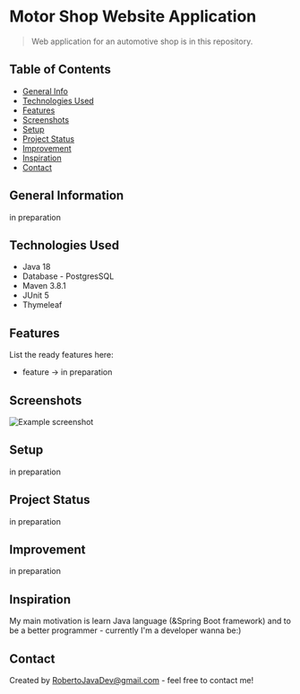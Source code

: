 # Motor Shop Website Application
> Web application for an automotive shop is in this repository.

## Table of Contents
* [General Info](#general-information)
* [Technologies Used](#technologies-used)
* [Features](#features)
* [Screenshots](#screenshots)
* [Setup](#setup)
* [Project Status](#project-status)
* [Improvement](#improvement)
* [Inspiration](#inspiration)
* [Contact](#contact)

## General Information
in preparation
<!-- Provide general information about your project here.
- What problem does it (intend to) solve?
- What is the purpose of your project?
- Why did you undertake it?
 You don't have to answer all the questions - just the ones relevant to your project. -->

## Technologies Used
- Java 18
- Database - PostgresSQL
- Maven 3.8.1
- JUnit 5
- Thymeleaf

## Features
List the ready features here:
- feature -> in preparation

## Screenshots
![Example screenshot](./img/screenshot.png)
<!-- If you have screenshots you'd like to share, include them here. -->


## Setup
in preparation
<!What are the project requirements/dependencies? Where are they listed? A requirements.txt or a Pipfile.lock file perhaps? Where is it located?

Proceed to describe how to install / setup one's local environment / get started with the project.
-->

## Project Status
in preparation

## Improvement
in preparation
<!--Include areas you believe need improvement / could be improved. Also add TODOs for future development.

Room for improvement:
- Improvement to be done 1
- Improvement to be done 2

To do:
- Feature to be added 1
- Feature to be added 2
-->

## Inspiration
My main motivation is learn Java language (&Spring Boot framework) and to be a better programmer - currently I'm a developer wanna be:)

## Contact
Created by RobertoJavaDev@gmail.com - feel free to contact me!